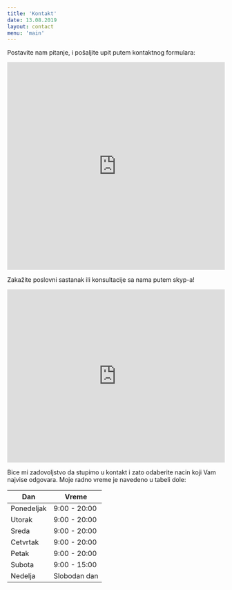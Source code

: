 ```yaml
---
title: 'Kontakt'
date: 13.08.2019
layout: contact
menu: 'main'
---
```

Postavite nam pitanje, i pošaljite upit putem kontaktnog formulara:
<iframe width="640px" height= "480px" src= "https://forms.office.com/Pages/ResponsePage.aspx?id=_5HdaUaJiEGy9_dS75T3_nnfiYesK5VKlperZGeluy5UQjRBMVRPNjZJMVNXNFAyS0VBREFYMEsyNi4u&lang=sr-latn-RS&embed=true" frameborder= "0" marginwidth= "0" marginheight= "0" style= "border: none; max-width:100%; max-height:100vh" allowfullscreen webkitallowfullscreen mozallowfullscreen msallowfullscreen> </iframe>

Zakažite poslovni sastanak ili konsultacije sa nama putem skyp-a!
<iframe src='https://outlook.office365.com/owa/calendar/PoslovnaagencijaAbacus1@aba.rs/bookings/' width='100%' height='400px' scrolling='yes' style='border:0'></iframe>



Bice mi zadovoljstvo da stupimo u kontakt i zato odaberite nacin koji Vam najvise odgovara. Moje radno vreme je navedeno u tabeli dole:

| Dan       | Vreme           |
| --------- | --------------- |
| Ponedeljak| 9:00 - 20:00    |
| Utorak    | 9:00 - 20:00    |
| Sreda     | 9:00 - 20:00    |
| Cetvrtak  | 9:00 - 20:00    |
| Petak     | 9:00 - 20:00    |
| Subota    | 9:00 - 15:00    |
| Nedelja   | Slobodan dan    |
